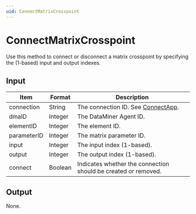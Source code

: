 ```yaml
---
uid: ConnectMatrixCrosspoint
---
```


# ConnectMatrixCrosspoint

Use this method to connect or disconnect a matrix crosspoint by specifying the (1-based) input and output indexes.

<!-- Available from DataMiner version 9.5.1 onwards. -->

## Input

| Item        | Format  | Description                                                    |
|-------------|---------|----------------------------------------------------------------|
| connection  | String  | The connection ID. See [ConnectApp](xref:ConnectApp).          |
| dmaID       | Integer | The DataMiner Agent ID.                                        |
| elementID   | Integer | The element ID.                                                |
| parameterID | Integer | The matrix parameter ID.                                       |
| input       | Integer | The input index (1-based).                                     |
| output      | Integer | The output index (1-based).                                    |
| connect     | Boolean | Indicates whether the connection should be created or removed. |

## Output

None.
